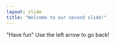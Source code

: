 ```yaml
---
layout: slide
title: "Welcome to our second slide!"
---
```

"Have fun"
Use the left arrow to go back!

